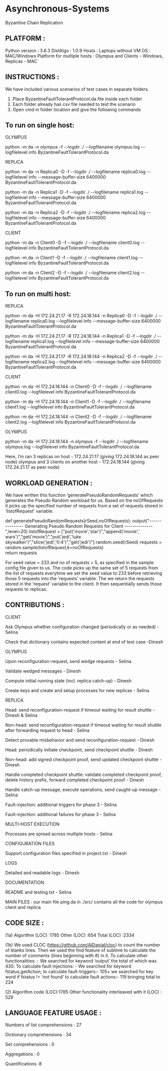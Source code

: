 # Asynchronous-Systems
Byzantine Chain Replication

PLATFORM : 
----------
Python version : 3.6.3
DistAlgo : 1.0.9
Hosts : Laptops without VM
OS : MAC/Windows
Platform for multiple hosts : Olympus and Clients - Windows, Replicas - MAC



INSTRUCTIONS : 
----------
We have included various scenarios of test cases in separate folders.
1. Place ByzantineFaultTolerantProtocol.da file inside each folder
2. Each folder already has csv file needed to test the scenario
3. Open cmd in folder location and give the following commands

To run on single host:
-----------
OLYMPUS

python -m da -n olympus -f --logdir ./ --logfilename olympus.log --logfilelevel info ByzantineFaultTolerantProtocol.da

REPLICA

python -m da -n Replica0 -D -f --logdir ./ --logfilename replica0.log --logfilelevel info --message-buffer-size 6400000 ByzantineFaultTolerantProtocol.da

python -m da -n Replica1 -D -f --logdir ./ --logfilename replica1.log --logfilelevel info --message-buffer-size 6400000 ByzantineFaultTolerantProtocol.da

python -m da -n Replica2 -D -f --logdir ./ --logfilename replica2.log --logfilelevel info --message-buffer-size 6400000 ByzantineFaultTolerantProtocol.da

CLIENT

python -m da -n Client0 -D -f --logdir ./ --logfilename client0.log --logfilelevel info ByzantineFaultTolerantProtocol.da

python -m da -n Client1 -D -f --logdir ./ --logfilename client1.log --logfilelevel info ByzantineFaultTolerantProtocol.da

python -m da -n Client2 -D -f --logdir ./ --logfilename client2.log --logfilelevel info ByzantineFaultTolerantProtocol.da

To run on multi host:
--------------
REPLICA

python -m da -H 172.24.21.17 -R 172.24.18.144 -n Replica0 -D -f --logdir ./ --logfilename replica0.log --logfilelevel info --message-buffer-size 6400000 ByzantineFaultTolerantProtocol.da

python -m da -H 172.24.21.17 -R 172.24.18.144 -n Replica1 -D -f --logdir ./ --logfilename replica1.log --logfilelevel info --message-buffer-size 6400000 ByzantineFaultTolerantProtocol.da

python -m da -H 172.24.21.17 -R 172.24.18.144 -n Replica2 -D -f --logdir ./ --logfilename replica2.log --logfilelevel info --message-buffer-size 6400000 ByzantineFaultTolerantProtocol.da

CLIENT

python -m da -H 172.24.18.144 -n Client0 -D -f --logdir ./ --logfilename client0.log --logfilelevel info ByzantineFaultTolerantProtocol.da

python -m da -H 172.24.18.144 -n Client1 -D -f --logdir ./ --logfilename client1.log --logfilelevel info ByzantineFaultTolerantProtocol.da

python -m da -H 172.24.18.144 -n Client2 -D -f --logdir ./ --logfilename client2.log --logfilelevel info ByzantineFaultTolerantProtocol.da

OLYMPUS

python -m da -H 172.24.18.144 -n olympus -f --logdir ./ --logfilename olympus.log --logfilelevel info ByzantineFaultTolerantProtocol.da

Here, I’m ran 3 replicas on host - 172.24.21.17 (giving 172.24.18.144 as peer node)
olympus and 3 clients on another host - 172.24.18.144 (giving 172.24.21.17 as peer node)



WORKLOAD GENERATION :
-------------------
We have written this function ‘generatePseudoRandomRequests’ which generates the Pseudo Random workload for us. Based on the noOfRequests it picks up the specified number of requests from a set of requests stored in ‘listofRequest’ variable.

def generatePseudoRandomRequests(rSeed,noOfRequests):
        output("--------------- Generating Pseudo Random Requests for Client --------------",level=20)
        listofRequest = ["put('movie','star')","append('movie',' wars')","get('movie')","put('jedi','luke    skywalker')","slice('jedi','0:4')","get('jedi')"]
        random.seed(rSeed)
        requests = random.sample(listofRequest,k=noOfRequests)        
        return requests

For seed value = 233 and no of requests = 5, as specified in the sample config file given to us.
The code picks up the same set of 5 requests from the list of requests everytime we set the seed value to 233 before retrieving those 5 requests into the ‘requests’ variable.
The  we return the requests stored in the ‘request’ variable to the client. It then sequentially sends those requests to replicas.



CONTRIBUTIONS :
----------------
CLIENT

Ask Olympus whether configuration changed (periodically or as needed) - Selina

Check that dictionary contains expected content at end of test case -Dinesh

OLYMPUS

Upon reconfiguration-request, send wedge requests - Selina

Validate wedged messages - Dinesh

Compute initial running state (incl. replica catch-up) - Dinesh

Create keys and create and setup processes for new replicas - Selina

REPLICA

Head: send reconfiguration-request if timeout waiting for result shuttle - Dinesh & Selina

Non-head: send reconfiguration-request if timeout waiting for result shuttle after forwarding request to head - Selina

Detect provable misbehavior and send reconfiguration-request - Dinesh

Head: periodically initiate checkpoint, send checkpoint shuttle - Dinesh

Non-head: add signed checkpoint proof, send updated checkpoint shuttle - Dinesh

Handle completed checkpoint shuttle: validate completed checkpoint proof, delete history prefix, forward completed checkpoint proof - Dinesh

Handle catch-up message, execute operations, send caught-up message - Selina

Fault-injection: additional triggers for phase 3 - Selina 

Fault-injection: additional failures for phase 3 - Selina

MULTI-HOST EXECUTION 

Processes are spread across multiple hosts - Selina

CONFIGURATION FILES 

Support configuration files specified in project.txt - Dinesh

LOGS 

Detailed and readable logs - Dinesh

DOCUMENTATION 

README and testing.txt - Selina

MAIN FILES : our main file ping.da in ./src/ contains all the code for olympus client and replica



CODE SIZE :
-------------------
(1a) Algorithm (LOC) :1785
       Other (LOC) :654
       Total (LOC) :2334	
       
(1b) We used CLOC (https://github.com/AlDanial/cloc) to count the number of blanks lines.
        Then we used the find feature of sublime to calculate the number of comments (lines beginning with #) in it.
        To calculate other functionalities: - We searched for keyword ‘output’ the total of which was 430.
        To calculate fault injections: - We searched for keyword fstatus,getAction, to calculate fault-triggers:- 105+ we searched for key word if fstatus != ‘not found’ to calculate fault actions:- 119 bringing total to 224
        
(2) Algorithm code (LOC):1785
     Other functionality interleaved with it (LOC) : 529

LANGUAGE FEATURE USAGE :
------------------
Numbers of list comprehensions : 27

Dictionary comprehensions : 34

Set comprehensions : 0 

Aggregations : 0

Quantifications :8



